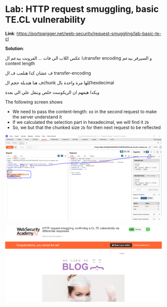 # Lab: HTTP request smuggling, basic TE.CL vulnerability

**Link**: https://portswigger.net/web-security/request-smuggling/lab-basic-te-cl

**Solution**:

دا عكس اللاب الي فات … الفرونت بيدعم الtransfer encoding و السيرفر بيدعم content length

ف عشان كدا هنلعب ف ال transfer-encoding

ف هنا هنديلة حجم الchunk كلها مرة واحدة بالhexdecimal 

وبكدا هيفهم ان الريكوست خلص وينقل علي الي بعدة

The following screen shows

- We need to pass the content-length: xx in the second request to make the server understand it
- If we calculated the selection part in hexadecimal, we will find it `2b`
- So, we but that the chunked size `2b` for then next request to be reflected


<p align="center" width="100%">
  <img src="image1.png" width="800" hight="500"/>
</p>

<p align="center" width="100%">
  <img src="image2.png" width="800" hight="500"/>
</p>
